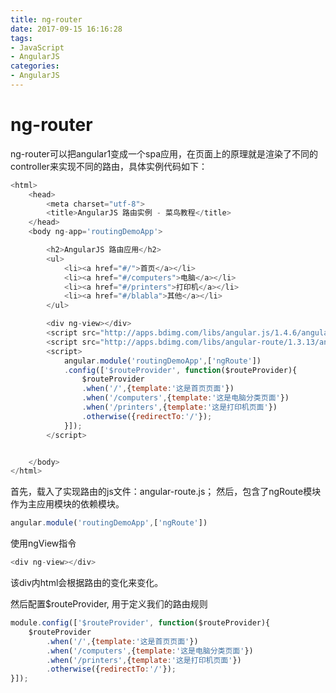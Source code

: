 ```yaml
---
title: ng-router
date: 2017-09-15 16:16:28
tags:
- JavaScript
- AngularJS
categories:
- AngularJS
---
```


# ng-router

ng-router可以把angular1变成一个spa应用，在页面上的原理就是渲染了不同的controller来实现不同的路由，具体实例代码如下：
```js
<html>
    <head>
        <meta charset="utf-8">
        <title>AngularJS 路由实例 - 菜鸟教程</title>
    </head>
    <body ng-app='routingDemoApp'>

        <h2>AngularJS 路由应用</h2>
        <ul>
            <li><a href="#/">首页</a></li>
            <li><a href="#/computers">电脑</a></li>
            <li><a href="#/printers">打印机</a></li>
            <li><a href="#/blabla">其他</a></li>
        </ul>

        <div ng-view></div>
        <script src="http://apps.bdimg.com/libs/angular.js/1.4.6/angular.min.js"></script>
        <script src="http://apps.bdimg.com/libs/angular-route/1.3.13/angular-route.js"></script>
        <script>
            angular.module('routingDemoApp',['ngRoute'])
            .config(['$routeProvider', function($routeProvider){
                $routeProvider
                .when('/',{template:'这是首页页面'})
                .when('/computers',{template:'这是电脑分类页面'})
                .when('/printers',{template:'这是打印机页面'})
                .otherwise({redirectTo:'/'});
            }]);
        </script>


    </body>
</html>
```

首先，载入了实现路由的js文件：angular-route.js； 然后，包含了ngRoute模块作为主应用模块的依赖模块。
```js
angular.module('routingDemoApp',['ngRoute'])
```
使用ngView指令
```js
<div ng-view></div>
```
该div内html会根据路由的变化来变化。

然后配置$routeProvider, 用于定义我们的路由规则

```js
module.config(['$routeProvider', function($routeProvider){
    $routeProvider
        .when('/',{template:'这是首页页面'})
        .when('/computers',{template:'这是电脑分类页面'})
        .when('/printers',{template:'这是打印机页面'})
        .otherwise({redirectTo:'/'});
}]);
```

